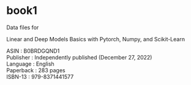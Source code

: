 # book1


Data files for


Linear and Deep Models Basics with Pytorch, Numpy, and Scikit-Learn

ASIN : B0BRDGQND1 <br />
Publisher : Independently published (December 27, 2022) <br />
Language : English <br />
Paperback : 283 pages <br />
ISBN-13 : 979-8371441577 <br />







